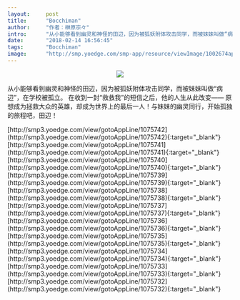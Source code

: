 ```yaml
---
layout:     post
title:      "Bocchiman"
author:     "作者：榊原宗々"
intro:      "从小能够看到幽灵和神怪的田辺，因为被狐妖附体攻击同学，而被妹妹叫做“病辺”，在学校被孤立。 在收到一封“救救我”的短信之后，他的人生从此改变—— 原想成为拯救大众的英雄，却成为世界上的最后一人！与妹妹的幽灵同行，开始孤独的旅程吧，田辺！"
date:       "2018-02-14 16:56:45"
tags:       "Bocchiman"
image:      "http://smp.yoedge.com/smp-app/resource/viewImage/1002674appline.png"
---
```

<div style="text-align: center">
<p><img src="http://smp.yoedge.com/smp-app/resource/viewImage/1002674appline.png"/></p>
</div>
<p class="post-meta">
<span>从小能够看到幽灵和神怪的田辺，因为被狐妖附体攻击同学，而被妹妹叫做“病辺”，在学校被孤立。 在收到一封“救救我”的短信之后，他的人生从此改变—— 原想成为拯救大众的英雄，却成为世界上的最后一人！与妹妹的幽灵同行，开始孤独的旅程吧，田辺！</span>
</p>
[http://smp3.yoedge.com/view/gotoAppLine/1075742](http://smp3.yoedge.com/view/gotoAppLine/1075742){:target="_blank"}
[http://smp3.yoedge.com/view/gotoAppLine/1075741](http://smp3.yoedge.com/view/gotoAppLine/1075741){:target="_blank"}
[http://smp3.yoedge.com/view/gotoAppLine/1075740](http://smp3.yoedge.com/view/gotoAppLine/1075740){:target="_blank"}
[http://smp3.yoedge.com/view/gotoAppLine/1075739](http://smp3.yoedge.com/view/gotoAppLine/1075739){:target="_blank"}
[http://smp3.yoedge.com/view/gotoAppLine/1075738](http://smp3.yoedge.com/view/gotoAppLine/1075738){:target="_blank"}
[http://smp3.yoedge.com/view/gotoAppLine/1075737](http://smp3.yoedge.com/view/gotoAppLine/1075737){:target="_blank"}
[http://smp3.yoedge.com/view/gotoAppLine/1075736](http://smp3.yoedge.com/view/gotoAppLine/1075736){:target="_blank"}
[http://smp3.yoedge.com/view/gotoAppLine/1075735](http://smp3.yoedge.com/view/gotoAppLine/1075735){:target="_blank"}
[http://smp3.yoedge.com/view/gotoAppLine/1075734](http://smp3.yoedge.com/view/gotoAppLine/1075734){:target="_blank"}
[http://smp3.yoedge.com/view/gotoAppLine/1075733](http://smp3.yoedge.com/view/gotoAppLine/1075733){:target="_blank"}
[http://smp3.yoedge.com/view/gotoAppLine/1075732](http://smp3.yoedge.com/view/gotoAppLine/1075732){:target="_blank"}


